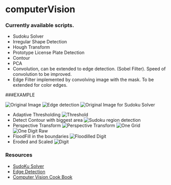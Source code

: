 # computerVision
### Currently available scripts.
* Sudoku Solver
* Irregular Shape Detection
* Hough Transform
* Prototype License Plate Detection
* Contour
* PCA
* Convolution, can be extended to edge detection. (Sobel Filter). Speed of convolution to be improved.
* Edge Filter implemented by convolving image with the mask. To be extended for color edges.


###EXAMPLE 

 ![Original Image ]( pictures/depay.jpg "RGB Image")
 ![Edge detection ]( pictures/depaynew.png "Edge detected")
 ![Original Image for Sudoku Solver ]( pictures/sudoku.jpg "Input SUdoku")
 * Adaptive Thresholding 
 ![Threshold ]( output/threshold.png "After Thresholding")
 * Detect Contour with biggest area
 ![Sudoku region detection ]( output/sudokudetected.png "Sudoku region detection")
 * Perspective Transform
 ![Perspective Transform ]( output/perspectivetransform.png "Perspective Transform")
 ![One Grid ]( output/sub_sudoku.png "One Grid")
 ![One Digit Raw ]( output/raw_digit.png "One Digit Raw")
 * FloodFill in the boundaries
 ![Floodilled Digit ]( output/digit_floodfill.png "FloodFilled Digit")
 * Eroded and Scaled
 ![Digit ]( output/digit.png "Digit")







### Resources
* [SudoKu Solver](http://aishack.in/tutorials/sudoku-grabber-opencv-plot/)
* [Edge Detection](http://blog.saush.com/2011/04/20/edge-detection-with-the-sobel-operator-in-ruby/) 
* [Computer Vision Cook Book](http://programmingcomputervision.com/)


